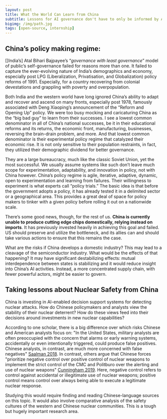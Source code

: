 ```yaml
---
layout: post
title: What the World Can Learn from China
subtitle: Lessons for AI governance don't have to only be informed by AI and AI failures, it can come from policy making patterns of different nations from contexts entirely different from AI. As someone most enthusiastic about patterns in geopolitics, I believe we can learn a lot about agile policymaking and governance from China. 
bigimg: /img/path.jpg
tags: [open-source, internship]
---
```


## China’s policy making regime:

[]India’s] Atal Bihari Bajpayee’s “_governance with least governance_” model of public’s self-governance failed for reasons more than one. It failed to capture the ever-evolving nature of India’s demographics and economy, especially post LPG (Liberalization, Privatisation, and Globalization) policy reforms of 1991. Especially, for a country recovering from colonial devestations and grappling with poverty and overpopulation. 

Both India and the western world have long ignored China’s ability to adapt and recover and ascend on many fronts, especially post 1978, famously associated with Deng Xiaoping’s announcement of the “Reform and Opening Up” policy. We were too busy mocking and caricaturing China as the “big bad guy” to learn from their successes. I see a lowest common denominator in all of China’s national successes, be it in their educational reforms and its returns, the economic front, manufacturing, businesses, reversing the brain-drain problem, and more. And that lowest common denominator is their experimental policy regime that catalyzed their economic rise. It is not only sensitive to their population restraints, in fact, they utilized their demographic dividend for better governance.

They are a large bureaucracy, much like the classic Soviet Union, yet the most successful. We usually assume systems like such don’t leave much scope for experimentation, adaptability, and innovation in policy, not with China however. China’s policy regime is agile, iterative, adaptive, dynamic, open to experimentation and learning from failures. Their willingness to experiment is what experts call “policy trials.” The basic idea is that before the government adopts a policy, it has already tested it in a delimited sector or a geographical area. This provides a great deal of space for policy makers to tinker with a given policy before rolling it out on a nationwide scale.

There’s some good news, though, for the rest of us. **China is currently unable to produce cutting edge chips domestically, relying instead on imports**. It has previously invested heavily in achieving this goal and failed. US should preserve and utilize the bottleneck, and its allies can and should take various actions to ensure that this remains the case. 

What are the risks if China develops a domestic industry? This may lead to a cleavage of the semiconductor industry. What would be the effects of that happening? It may have significant destabilizing effects: mutual interdependence between states is stabilizing and it would reduce insight into China’s AI activities. Instead, a more concentrated supply chain, with fewer powerful actors, might be easier to govern.

## Taking lessons about Nuclear Safety from China

China is investing in AI-enabled decision support systems for detecting nuclear attacks. How do Chinese policymakers and analysts view the stability of their nuclear deterrent? How do these views feed into their decisions around investments in new nuclear capabilities?

According to one scholar, there is a big difference over which risks Chinese and American analysts focus on: "In the United States, military analysts are often preoccupied with the concern that alarms or early warning systems, accidentally or even intentionally triggered, could produce false positives. Chinese analysts, in contrast, are much more concerned with false negatives" [Saalman 2018](https://thebulletin.org/2018/04/fear-of-false-negatives-ai-and-chinas-nuclear-posture/). In contrast, others argue that Chinese forces "prioritize negative control over positive control of nuclear weapons to implement the strict control of the CMC and Politburo over the alerting and use of nuclear weapons" [Cunningham 2019](https://nautilus.org/napsnet/napsnet-special-reports/nuclear-command-control-and-communications-systems-of-the-peoples-republic-of-china/). Here, negative control refers to control against accidental or illegitimate use of nuclear weapons; positive control means control over always being able to execute a legitimate nuclear response. 

Studying this would require finding and reading Chinese-language sources on this topic. It would also involve comparative analysis of the safety cultures of the western and Chinese nuclear communities. This is a tough but hugely important research area. 


